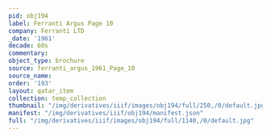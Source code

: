 ```yaml
---
pid: obj194
label: Ferranti Argus Page 10
company: Ferranti LTD
_date: '1961'
decade: 60s
commentary: 
object_type: brochure
source: ferranti_argus_1961_Page_10
source_name: 
order: '193'
layout: qatar_item
collection: temp_collection
thumbnail: "/img/derivatives/iiif/images/obj194/full/250,/0/default.jpg"
manifest: "/img/derivatives/iiif/obj194/manifest.json"
full: "/img/derivatives/iiif/images/obj194/full/1140,/0/default.jpg"
---
```

